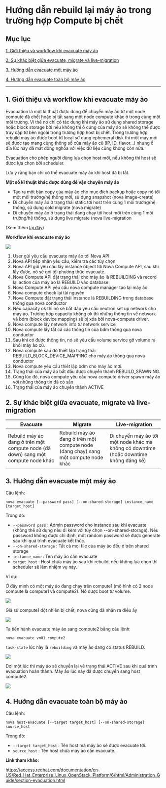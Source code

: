 # Hướng dẫn rebuild lại máy ảo trong trường hợp Compute bị chết

## Mục lục

[1. Giới thiệu và workflow khi evacuate máy ảo](#intro)

[2. Sự khác biệt giữa evacuate, migrate và live-migration](#differ)

[3. Hướng dẫn evacuate một máy ảo](#1)

[4. Hướng dẫn evacuate toàn bộ máy ảo](#all)

----------

<a name="intro"></a>
## 1. Giới thiệu và workflow khi evacuate máy ảo

Evacuation là một kĩ thuật được dùng để chuyển máy ảo từ một node compute đã chết hoặc bị tắt sang một node compute khác ở trong cùng một môi trường. Vì thế nó chỉ có tác dụng khi máy ảo sử dụng shared storage hoặc block storage bởi nếu không thì ổ cứng của máy ảo sẽ không thể được truy cập từ bên ngoài trong trường hợp host bị chết. Trong trường hợp rebuild máy ảo được boot từ local sử dụng ephemeral disk thì một máy mới sẽ được tạo mang cùng thông số của máy ảo cũ (IP, ID, flavor...) nhưng ổ đĩa lúc này đã mất đồng nghõa với việc dữ liệu cũng không còn nữa.

Evacuation cho phép người dùng lựa chọn host mới, nếu không thì host sẽ được lựa chọn bởi scheduler.

Lưu ý rằng bạn chỉ có thể evacuate máy ảo khi host đã bị tắt.

**Một số kĩ thuật khác được dùng để vận chuyển máy ảo**

- Tạo ra một bản copy của máy ảo cho mục đích backup hoặc copy nó tới một môi trường/hệ thống mới, sử dụng snapshot (nova image-create)
- Di chuyển máy ảo ở trạng thái static tới host trên cùng 1 môi trường/hệ thống, sử dụng cold migrate (nova migrate)
- Di chuyển máy ảo ở trạng thái đang chạy tới host mới trên cùng 1 môi trường/hệ thống, sử dụng live migrate (nova live-migration

(Xem thêm [tại đây]())

**Workflow khi evacuate máy ảo**

<img src="/meditech-ghichep-openstack/images/evacuate1.png">

1. User gửi yêu cầu evacuate máy ảo tới Nova API
2. Nova API tiếp nhận yêu cầu, kiểm tra các tùy chọn
3. Nova API gửi yêu cầu lấy instance object tới Nova Compute API, sau khi lấy được, nó sẽ gọi tới phương thức evacuate.
4. Nova Compute API đặt trạng thái cho máy ảo là REBUILDING và record lại action của máy ảo là REBUILD vào database.
5. Nova Compute API yêu cầu nova compute manager tạo lại máy ảo.
6. Nova compute check lại tài nguyên
7. Nova Compute đặt trạng thái instance là REBUILDING trong database thông qua nova conductor
8. Nếu capacity ok thì nó sẽ bắt đầu yêu cầu neutron set up network cho máy ảo. Trường hợp capacity không ok thì những thông tin về network và bdm (block device mapping) sẽ bị xóa bởi nova-compute driver.
9. Nova compute lấy network info từ network service
10. Nova compute lấy tất cả các thông tin của bdm thông qua nova conductor
11. Sau khi có được thông tin, nó sẽ yêu cầu volume service gỡ volume ra khỏi máy ảo cũ.
12. Nova compute sau đó thiết lập trạng thái REBUILD_BLOCK_DEVICE_MAPPING cho máy ảo thông qua nova conductor
13. Nova compute yêu cầu thiết lập bdm cho máy ảo mới.
14. Trạng thái của máy ảo bắt đầu được chuyển thành REBUILD_SPAWNING.
15. Cùng lúc đó, nova compute yêu cầu nova compute driver spawn máy ảo với những thông tin đã có sẵn
16. Trạng thái của máy ảo chuyển thành ACTIVE

<a name="differ"></a>
## 2. Sự khác biệt giữa evacuate, migrate và live-migration

| Evacuate | Migrate | Live-migration |
|----------|---------|----------------|
| Rebuild máy ảo đang ở trên một compute node (đã down) sang một compute node khác | Rebuild máy ảo đang ở trên một compute node (đang chạy) sang một compute node khác | Di chuyển máy ảo tới một node khác mà không có downtime (hoặc downtime không đáng kể) |

<a name="1"></a>
## 3. Hướng dẫn evacuate một máy ảo

Câu lệnh:

`nova evacuate [--password pass] [--on-shared-storage] instance_name [target_host]`

Trong đó:

- `--password pass` : Admin password cho instance sau khi evacuate (không thể sử dụng nếu đi kèm với tùy chọn --on-shared-storage). Nếu password không được chỉ định, một random password sẽ được generate sau khi quá trình evacuate kết thúc.
- `--on-shared-storage` : Tất cả mọi file của máy ảo đều ở trên shared storage
- `instance_name` : Tên máy ảo cần evacuate
- `target_host` : Host chứa máy ảo sau khi rebuild, nếu không lựa chọn thì scheduler sẽ làm nhiệm vụ này.

Ví dụ:

Ở đây mình có một máy ảo đang chạy trên compute1 (mô hình có 2 node compute là compute1 và compute2). Nó được boot từ volume.

<img src="../images/evacuate2.png">

Giả sử compute1 đột nhiên bị chết, nova cũng đã nhận ra điều ấy

<img src="../images/evacuate3.png">

Ta tiến hành evacuate máy ảo sang compute2 bằng câu lệnh:

`nova evacuate vm01 compute2`

`task-state` lúc này là `rebuilding` và máy ảo đang có status REBUILD.

<img src="../images/evacuate4.png">

Đợi một lúc thì máy ảo sẽ chuyển lại về trạng thái ACTIVE sau khi quá trình evacuation hoàn thành. Máy ảo lúc này đã được chuyển sang host compute2.

<img src="../images/evacuate5.png">

<a name="all"></a>
## 4. Hướng dẫn evacuate toàn bộ máy ảo

Câu lệnh:

`nova host-evacuate [--target target_host] [--on-shared-storage] source_host`

Trong đó:

- `--target target_host` : Tên host mà máy ảo sẽ được evacuate tới.
- `source_host` : Tên host chứa máy ảo cần evacuate.


**Link tham khảo:**

https://access.redhat.com/documentation/en-US/Red_Hat_Enterprise_Linux_OpenStack_Platform/6/html/Administration_Guide/section-evacuation.html
